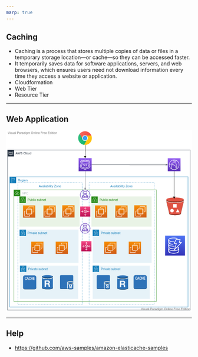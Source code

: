 ```yaml
---
marp: true
---
```



## Caching
- Caching is a process that stores multiple copies of data or files in a temporary storage location—or cache—so they can be accessed faster. 
- It temporarily saves data for software applications, servers, and web browsers, which ensures users need not download information every time they access a website or application.
- Cloudformation
- Web Tier
- Resource Tier

---

## Web Application
![alt text right](./assets/caching.png "Caching")

---
## Help
- https://github.com/aws-samples/amazon-elasticache-samples